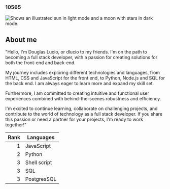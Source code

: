 ### 10565

<picture> <source media="(prefers-color-scheme: dark)" srcset="https://img1.gratispng.com/20180623/ku/kisspng-yeshua-hebrew-bible-paleo-hebrew-alphabet-5b2e871c853b00.7017553415297759005457.jpg"> <source media="(prefers-color-scheme: light)" srcset="https://user-images.githubusercontent.com/25423296/163456779-a8556205-d0a5-45e2-ac17-42d089e3c3f8.png"> <img alt="Shows an illustrated sun in light mode and a moon with stars in dark mode." src="https://images.unsplash.com/photo-1517248139451-0e2c0473e6a3"> </picture>


## About me

"Hello, I'm Douglas Lucio, or dlucio to my friends. I'm on the path to becoming a full stack developer, with a passion for creating solutions for both the front-end and back-end.

My journey includes exploring different technologies and languages, from HTML, CSS and JavaScript for the front end, to Python, Node.js and SQL for the back end. I am always eager to learn more and expand my skill set.

Furthermore, I am committed to creating intuitive and functional user experiences combined with behind-the-scenes robustness and efficiency.

I'm excited to continue learning, collaborate on challenging projects, and contribute to the world of technology as a full stack developer. If you share this passion or need a partner for your projects, I'm ready to work together!"



| Rank | Languages   |
|-----:|-------------|
|     1| JavaScript  |
|     2| Python      |
|     3| Shell script|
|     3| SQL         |
|     3| PostgresSQL |

